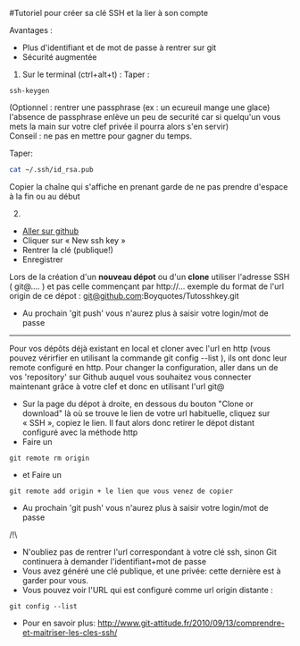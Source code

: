 #﻿Tutoriel pour créer sa clé SSH et la lier à son compte

Avantages : 
- Plus d'identifiant et de mot de passe à rentrer sur git
- Sécurité augmentée

1) Sur le terminal (ctrl+alt+t) :
Taper :
```
ssh-keygen
```
(Optionnel : rentrer une passphrase (ex : un ecureuil mange une glace) l'absence de passphrase enlève un peu de securité car si quelqu'un vous mets la main sur votre clef privée il pourra alors s'en servir)  
Conseil : ne pas en mettre pour gagner du temps.


Taper:
``` bash
cat ~/.ssh/id_rsa.pub
```
Copier la chaîne qui s'affiche en prenant garde de ne pas prendre d'espace à la fin ou au début

2)
- [Aller sur github](https://github.com/settings/keys)
- Cliquer sur « New ssh key »
- Rentrer la clé (publique!)
- Enregistrer

Lors de la création d'un **nouveau dépot** ou d'un **clone** utiliser l'adresse SSH ( git@.... ) et pas celle commençant par http://...
exemple du format de l'url origin de ce dépot : git@github.com:Boyquotes/Tutosshkey.git  
- Au prochain 'git push' vous n'aurez plus à saisir votre login/mot de passe

------

Pour vos dépôts déjà existant en local et cloner avec l'url en http (vous pouvez vérirfier en utilisant la commande git config --list ), ils ont donc leur remote configuré en http. Pour changer la configuration, aller dans un de vos 'repository' sur Github auquel vous souhaitez vous connecter maintenant grâce à votre clef et donc en utilisant l'url git@
- Sur la page du dépot à droite, en dessous du bouton "Clone or download" là où se trouve le lien de votre url habituelle, cliquez sur « SSH », copiez le lien.
Il faut alors donc retirer le dépot distant configuré avec la méthode http
- Faire un 
```
git remote rm origin 
```
- et Faire un
```
git remote add origin + le lien que vous venez de copier
```
- Au prochain 'git push' vous n'aurez plus à saisir votre login/mot de passe

/!\ 
- N'oubliez pas de rentrer l'url correspondant à votre clé ssh, sinon Git continuera à demander l'identifiant+mot de passe
- Vous avez généré une clé publique, et une privée: cette dernière est à garder pour vous.
- Vous pouvez voir l'URL qui est configuré comme url origin distante :
```
git config --list
```
- Pour en savoir plus: http://www.git-attitude.fr/2010/09/13/comprendre-et-maitriser-les-cles-ssh/
